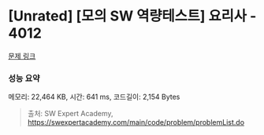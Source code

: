 # [Unrated] [모의 SW 역량테스트] 요리사 - 4012 

[문제 링크](https://swexpertacademy.com/main/code/problem/problemDetail.do?contestProbId=AWIeUtVakTMDFAVH) 

### 성능 요약

메모리: 22,464 KB, 시간: 641 ms, 코드길이: 2,154 Bytes



> 출처: SW Expert Academy, https://swexpertacademy.com/main/code/problem/problemList.do